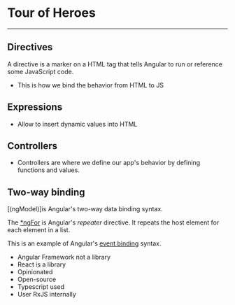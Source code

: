 # Tour of Heroes

---

## Directives

A directive is a marker on a HTML tag that tells Angular to run or reference some JavaScript code.

- This is how we bind the behavior from HTML to JS

## Expressions

- Allow to insert dynamic values into HTML

## Controllers

- Controllers are where we define our app's behavior by defining functions and values.

## Two-way binding

[(ngModel)]is Angular's two-way data binding syntax.

The [*ngFor](https://angular.io/guide/template-syntax#ngFor) is Angular's *repeater* directive. It repeats the host element for each element in a list.

This is an example of Angular's [event binding](https://angular.io/guide/template-syntax#event-binding) syntax.

- Angular Framework not a library
- React is a library
- Opinionated
- Open-source
- Typescript used
- User RxJS internally
